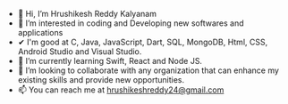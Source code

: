 - 👋 Hi, I’m Hrushikesh Reddy Kalyanam
- 👀 I’m interested in coding and Developing new softwares and applications
- ✔ I'm good at C, Java, JavaScript, Dart, SQL, MongoDB, Html, CSS, Android Studio and Visual Studio.
- 🌱 I’m currently learning Swift, React and Node JS.
- 💞️ I’m looking to collaborate with any organization that can enhance my existing skills and provide new opportunities.
- 📫 You can reach me at hrushikeshreddy24@gmail.com

<!---
Hrushi09/Hrushi09 is a ✨ special ✨ repository because its `README.md` (this file) appears on your GitHub profile.
You can click the Preview link to take a look at your changes.
--->

